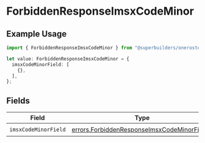 # ForbiddenResponseImsxCodeMinor

## Example Usage

```typescript
import { ForbiddenResponseImsxCodeMinor } from "@superbuilders/oneroster/models/errors";

let value: ForbiddenResponseImsxCodeMinor = {
  imsxCodeMinorField: [
    {},
  ],
};
```

## Fields

| Field                                                                                                      | Type                                                                                                       | Required                                                                                                   | Description                                                                                                |
| ---------------------------------------------------------------------------------------------------------- | ---------------------------------------------------------------------------------------------------------- | ---------------------------------------------------------------------------------------------------------- | ---------------------------------------------------------------------------------------------------------- |
| `imsxCodeMinorField`                                                                                       | [errors.ForbiddenResponseImsxCodeMinorField](../../models/errors/forbiddenresponseimsxcodeminorfield.md)[] | :heavy_check_mark:                                                                                         | N/A                                                                                                        |